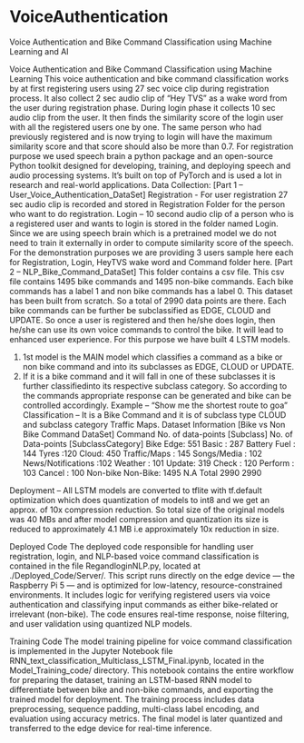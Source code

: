 # VoiceAuthentication
Voice Authentication and Bike Command Classification using Machine Learning and AI

Voice Authentication and Bike Command Classification using Machine Learning
This voice authentication and bike command classification works by at first registering users using 27 sec voice clip during registration process. It also collect 2 sec audio clip of “Hey TVS” as a wake word from the user during registration phase. During login phase it collects 10 sec audio clip from the user. It then finds the similarity score of the login user with all the registered users one by one. The same person who had previously registered and is now trying to login will have the maximum similarity score and that score should also be more than 0.7. For registration purpose we used speech brain a python package and an open-source Python toolkit designed for developing, training, and deploying speech and audio processing systems. It’s built on top of PyTorch and is used a lot in research and real-world applications. 
Data Collection:
[Part 1 – User_Voice_Authentication_DataSet]
Registration - For user registration 27 sec audio clip is recorded and stored in Registration Folder for the person who want to do registration.
Login – 10 second audio clip of a person who is a registered user and wants to login is stored in the folder named Login.
Since we are using speech brain which is a pretrained model we do not need to train it externally in order to compute similarity score of the speech. For the demonstration purposes we are providing 3 users sample here each for Registration, Login, HeyTVS wake word and Command folder here.
[Part 2 – NLP_Bike_Command_DataSet]
This folder contains a csv file. This csv file contains 1495 bike commands and 1495 non-bike commands. Each bike commands has a label 1 and non bike commands has a label 0. This dataset has been built from scratch. So a total of 2990 data points are there.
Each bike commands can be further be subclassified as EDGE, CLOUD and UPDATE.
So once a user is registered and then he/she does login, then he/she can use its own voice commands to control the bike. It will lead to enhanced user experience.
For this purpose we have built 4 LSTM models.
1.	1st model is the MAIN model which classifies a command as a bike or non bike command and into its subclasses as EDGE, CLOUD or UPDATE.
2.	If it is a bike command and it will fall in one of these subclasses it is further classifiedinto its respective subclass category.
So according to the commands appropriate response can be generated and bike can be controlled accordingly.
Example – “Show me the shortest route to goa”
Classification – It is a Bike Command and it is of subclass type CLOUD and subclass category Traffic Maps.
Dataset Information [Bike vs Non Bike Command DataSet]
Command	No. of data-points
[Subclass]	No. of Data-points
[SubclassCategory]
Bike	Edge: 551	Basic : 287
Battery Fuel : 144
Tyres :120
	Cloud: 450	Traffic/Maps : 145
Songs/Media : 102
News/Notifications :102
Weather : 101
	Update: 319	Check : 120
Perform : 103
Cancel : 100
Non-bike	Non-Bike: 1495	N.A
Total	2990	2990


Deployment – All LSTM models are converted to tflite with tf.default optimization which does quantization of models to int8 and we get an approx. of 10x compression reduction.
So total size of the original models was 40 MBs and after model compression and quantization its size is reduced to approximately 4.1 MB i.e approximately 10x reduction in size.

Deployed Code
The deployed code responsible for handling user registration, login, and NLP-based voice command classification is contained in the file RegandloginNLP.py, located at ./Deployed_Code/Server/. This script runs directly on the edge device — the Raspberry Pi 5 — and is optimized for low-latency, resource-constrained environments. It includes logic for verifying registered users via voice authentication and classifying input commands as either bike-related or irrelevant (non-bike). The code ensures real-time response, noise filtering, and user validation using quantized NLP models.

Training Code
The model training pipeline for voice command classification is implemented in the Jupyter Notebook file RNN_text_classification_Multiclass_LSTM_Final.ipynb, located in the Model_Training_code/ directory. This notebook contains the entire workflow for preparing the dataset, training an LSTM-based RNN model to differentiate between bike and non-bike commands, and exporting the trained model for deployment. The training process includes data preprocessing, sequence padding, multi-class label encoding, and evaluation using accuracy metrics. The final model is later quantized and transferred to the edge device for real-time inference.

